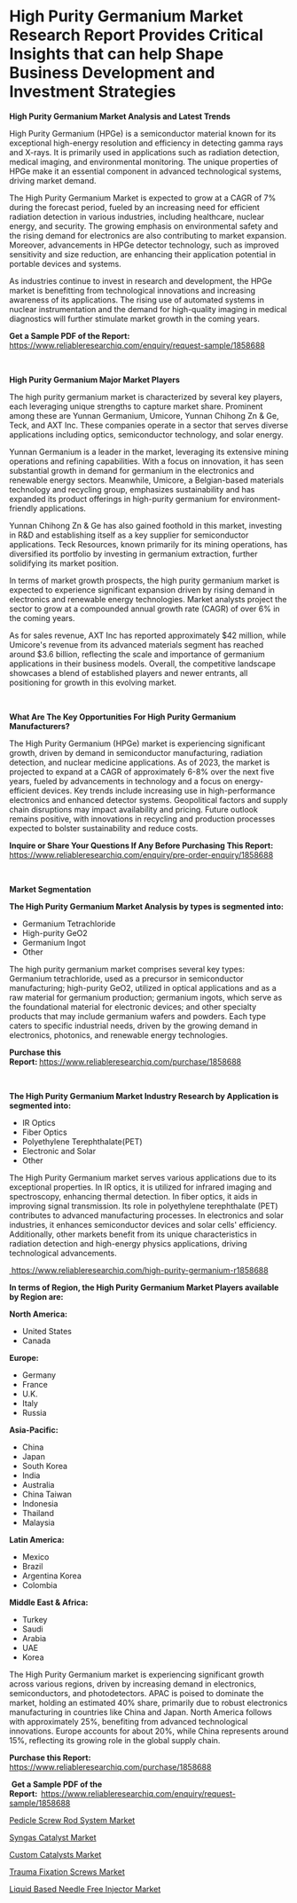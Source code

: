 <p><h1>High Purity Germanium Market Research Report Provides Critical Insights that can help Shape Business Development and Investment Strategies</h1></p><p><strong>High Purity Germanium Market Analysis and Latest Trends</strong></p>
<p><p>High Purity Germanium (HPGe) is a semiconductor material known for its exceptional high-energy resolution and efficiency in detecting gamma rays and X-rays. It is primarily used in applications such as radiation detection, medical imaging, and environmental monitoring. The unique properties of HPGe make it an essential component in advanced technological systems, driving market demand.</p><p>The High Purity Germanium Market is expected to grow at a CAGR of 7% during the forecast period, fueled by an increasing need for efficient radiation detection in various industries, including healthcare, nuclear energy, and security. The growing emphasis on environmental safety and the rising demand for electronics are also contributing to market expansion. Moreover, advancements in HPGe detector technology, such as improved sensitivity and size reduction, are enhancing their application potential in portable devices and systems.</p><p>As industries continue to invest in research and development, the HPGe market is benefitting from technological innovations and increasing awareness of its applications. The rising use of automated systems in nuclear instrumentation and the demand for high-quality imaging in medical diagnostics will further stimulate market growth in the coming years.</p></p>
<p><strong>Get a Sample PDF of the Report:&nbsp;</strong> <a href="https://www.reliableresearchiq.com/enquiry/request-sample/1858688?utm_campaign=1087&utm_medium=2&utm_source=Github&utm_content=ia&utm_term=11112024&utm_id=high-purity-germanium">https://www.reliableresearchiq.com/enquiry/request-sample/1858688</a></p>
<p>&nbsp;</p>
<p><strong>High Purity Germanium Major Market Players</strong></p>
<p><p>The high purity germanium market is characterized by several key players, each leveraging unique strengths to capture market share. Prominent among these are Yunnan Germanium, Umicore, Yunnan Chihong Zn & Ge, Teck, and AXT Inc. These companies operate in a sector that serves diverse applications including optics, semiconductor technology, and solar energy.</p><p>Yunnan Germanium is a leader in the market, leveraging its extensive mining operations and refining capabilities. With a focus on innovation, it has seen substantial growth in demand for germanium in the electronics and renewable energy sectors. Meanwhile, Umicore, a Belgian-based materials technology and recycling group, emphasizes sustainability and has expanded its product offerings in high-purity germanium for environment-friendly applications.</p><p>Yunnan Chihong Zn & Ge has also gained foothold in this market, investing in R&D and establishing itself as a key supplier for semiconductor applications. Teck Resources, known primarily for its mining operations, has diversified its portfolio by investing in germanium extraction, further solidifying its market position.</p><p>In terms of market growth prospects, the high purity germanium market is expected to experience significant expansion driven by rising demand in electronics and renewable energy technologies. Market analysts project the sector to grow at a compounded annual growth rate (CAGR) of over 6% in the coming years.</p><p>As for sales revenue, AXT Inc has reported approximately $42 million, while Umicore's revenue from its advanced materials segment has reached around $3.6 billion, reflecting the scale and importance of germanium applications in their business models. Overall, the competitive landscape showcases a blend of established players and newer entrants, all positioning for growth in this evolving market.</p></p>
<p>&nbsp;</p>
<p><strong>What Are The Key Opportunities For High Purity Germanium Manufacturers?</strong></p>
<p><p>The High Purity Germanium (HPGe) market is experiencing significant growth, driven by demand in semiconductor manufacturing, radiation detection, and nuclear medicine applications. As of 2023, the market is projected to expand at a CAGR of approximately 6-8% over the next five years, fueled by advancements in technology and a focus on energy-efficient devices. Key trends include increasing use in high-performance electronics and enhanced detector systems. Geopolitical factors and supply chain disruptions may impact availability and pricing. Future outlook remains positive, with innovations in recycling and production processes expected to bolster sustainability and reduce costs.</p></p>
<p><strong>Inquire or Share Your Questions If Any Before Purchasing This Report:</strong> <a href="https://www.reliableresearchiq.com/enquiry/pre-order-enquiry/1858688?utm_campaign=1087&utm_medium=2&utm_source=Github&utm_content=ia&utm_term=11112024&utm_id=high-purity-germanium">https://www.reliableresearchiq.com/enquiry/pre-order-enquiry/1858688</a></p>
<p>&nbsp;</p>
<p><strong>Market Segmentation</strong></p>
<p><strong>The High Purity Germanium Market Analysis by types is segmented into:</strong></p>
<p><ul><li>Germanium Tetrachloride</li><li>High-purity GeO2</li><li>Germanium Ingot</li><li>Other</li></ul></p>
<p><p>The high purity germanium market comprises several key types: Germanium tetrachloride, used as a precursor in semiconductor manufacturing; high-purity GeO2, utilized in optical applications and as a raw material for germanium production; germanium ingots, which serve as the foundational material for electronic devices; and other specialty products that may include germanium wafers and powders. Each type caters to specific industrial needs, driven by the growing demand in electronics, photonics, and renewable energy technologies.</p></p>
<p><strong>Purchase this Report:&nbsp;</strong><a href="https://www.reliableresearchiq.com/purchase/1858688?utm_campaign=1087&utm_medium=2&utm_source=Github&utm_content=ia&utm_term=11112024&utm_id=high-purity-germanium">https://www.reliableresearchiq.com/purchase/1858688</a></p>
<p>&nbsp;</p>
<p><strong>The High Purity Germanium Market Industry Research by Application is segmented into:</strong></p>
<p><ul><li>IR Optics</li><li>Fiber Optics</li><li>Polyethylene Terephthalate(PET)</li><li>Electronic and Solar</li><li>Other</li></ul></p>
<p><p>The High Purity Germanium market serves various applications due to its exceptional properties. In IR optics, it is utilized for infrared imaging and spectroscopy, enhancing thermal detection. In fiber optics, it aids in improving signal transmission. Its role in polyethylene terephthalate (PET) contributes to advanced manufacturing processes. In electronics and solar industries, it enhances semiconductor devices and solar cells' efficiency. Additionally, other markets benefit from its unique characteristics in radiation detection and high-energy physics applications, driving technological advancements.</p></p>
<p><a href="https://www.reliableresearchiq.com/high-purity-germanium-r1858688?utm_campaign=1087&utm_medium=2&utm_source=Github&utm_content=ia&utm_term=11112024&utm_id=high-purity-germanium">&nbsp;https://www.reliableresearchiq.com/high-purity-germanium-r1858688</a></p>
<p><strong>In terms of Region, the High Purity Germanium Market Players available by Region are:</strong></p>
<p>
    <p> <strong> North America: </strong>
        <ul>
            <li>United States</li>
            <li>Canada</li>
        </ul>
        </p> 
    <p> <strong> Europe: </strong>
        <ul>
            <li>Germany</li>
            <li>France</li>
            <li>U.K.</li>
            <li>Italy</li>
            <li>Russia</li>
        </ul>
        </p> 
    <p> <strong> Asia-Pacific: </strong>
        <ul>
            <li>China</li>
            <li>Japan</li>
            <li>South Korea</li>
            <li>India</li>
            <li>Australia</li>
            <li>China Taiwan</li>
            <li>Indonesia</li>
            <li>Thailand</li>
            <li>Malaysia</li>
        </ul>
        </p> 
    <p> <strong> Latin America: </strong>
        <ul>
            <li>Mexico</li>
            <li>Brazil</li>
            <li>Argentina Korea</li>
            <li>Colombia</li>
        </ul>
        </p> 
    <p> <strong> Middle East & Africa: </strong>
        <ul>
            <li>Turkey</li>
            <li>Saudi</li>
            <li>Arabia</li>
            <li>UAE</li>
            <li>Korea</li>
        </ul>
    </p>
    </p>
<p><p>The High Purity Germanium market is experiencing significant growth across various regions, driven by increasing demand in electronics, semiconductors, and photodetectors. APAC is poised to dominate the market, holding an estimated 40% share, primarily due to robust electronics manufacturing in countries like China and Japan. North America follows with approximately 25%, benefiting from advanced technological innovations. Europe accounts for about 20%, while China represents around 15%, reflecting its growing role in the global supply chain.</p></p>
<p><strong>Purchase this Report: </strong><a href="https://www.reliableresearchiq.com/purchase/1858688?utm_campaign=1087&utm_medium=2&utm_source=Github&utm_content=ia&utm_term=11112024&utm_id=high-purity-germanium">https://www.reliableresearchiq.com/purchase/1858688</a></p>
<p>&nbsp;<strong>Get a Sample PDF of the Report:&nbsp;&nbsp;</strong><a href="https://www.reliableresearchiq.com/enquiry/request-sample/1858688?utm_campaign=1087&utm_medium=2&utm_source=Github&utm_content=ia&utm_term=11112024&utm_id=high-purity-germanium">https://www.reliableresearchiq.com/enquiry/request-sample/1858688</a></p>
<p><strong></strong></p>
<p><p><a href="https://www.linkedin.com/pulse/decoding-pedicle-screw-rod-system-market-signals-growth-9lpxf?utm_campaign=1087&utm_medium=2&utm_source=Github&utm_content=ia&utm_term=11112024&utm_id=high-purity-germanium">Pedicle Screw Rod System Market</a></p><p><a href="https://github.com/vitacbq/Market-Research-Report-List-1/blob/main/syngas-catalyst-market.md?utm_campaign=1087&utm_medium=2&utm_source=Github&utm_content=ia&utm_term=11112024&utm_id=high-purity-germanium">Syngas Catalyst Market</a></p><p><a href="https://github.com/benjigwozdzus/Market-Research-Report-List-1/blob/main/custom-catalysts-market.md?utm_campaign=1087&utm_medium=2&utm_source=Github&utm_content=ia&utm_term=11112024&utm_id=high-purity-germanium">Custom Catalysts Market</a></p><p><a href="https://www.linkedin.com/pulse/opportunities-challenges-trauma-fixation-screws-market-4qo2f?utm_campaign=1087&utm_medium=2&utm_source=Github&utm_content=ia&utm_term=11112024&utm_id=high-purity-germanium">Trauma Fixation Screws Market</a></p><p><a href="https://issuu.com/reportprime-2/docs/liquid-based-needle-free-injector-m_ed9d59ac7d5b45?utm_campaign=1087&utm_medium=2&utm_source=Github&utm_content=ia&utm_term=11112024&utm_id=high-purity-germanium">Liquid Based Needle Free Injector Market</a></p></p>